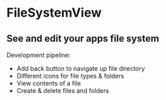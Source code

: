 # FileSystemView
See and edit your apps file system
---
Development pipeline:
* Add back button to navigate up file directory
* Different icons for file types & folders
* View contents of a file
* Create & delete files and folders

